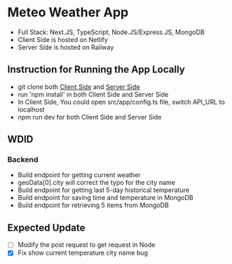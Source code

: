 # Meteo Weather App

- Full Stack: Next.JS, TypeScript, Node.JS/Express.JS, MongoDB
- Client Side is hosted on Netlify
- Server Side is hosted on Railway

## Instruction for Running the App Locally

- git clone both [Client Side](https://github.com/lookingforcharlie/fullstack_weather_app_client) and [Server Side](https://github.com/lookingforcharlie/fullstack_weather_app_server)
- run 'npm install' in both Client Side and Server Side
- In Client Side, You could open src/app/config.ts file, switch API_URL to localhost
- npm run dev for both Client Side and Server Side

## WDID

### Backend

- Build endpoint for getting current weather
- geoData[0].city will correct the typo for the city name
- Build endpoint for getting last 5-day historical temperature
- Build endpoint for saving time and temperature in MongoDB
- Build endpoint for retrieving 5 items from MongoDB

## Expected Update

- [ ] Modify the post request to get request in Node
- [x] Fix show current temperature city name bug
